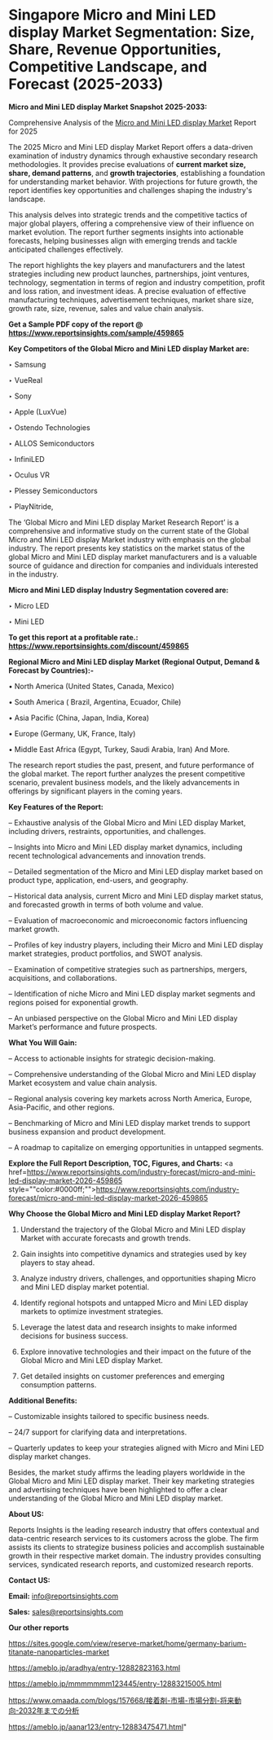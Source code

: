 # Singapore Micro and Mini LED display Market Segmentation: Size, Share, Revenue Opportunities, Competitive Landscape, and Forecast (2025-2033)

<strong>Micro and Mini LED display Market Snapshot 2025-2033:</strong>

Comprehensive Analysis of the <a href=https://www.reportsinsights.com/sample/459865>Micro and Mini LED display Market</a> Report for 2025

The 2025 Micro and Mini LED display Market Report offers a data-driven examination of industry dynamics through exhaustive secondary research methodologies. It provides precise evaluations of <strong>current market size, share, demand patterns</strong>, and <strong>growth trajectories</strong>, establishing a foundation for understanding market behavior. With projections for future growth, the report identifies key opportunities and challenges shaping the industry's landscape.

This analysis delves into strategic trends and the competitive tactics of major global players, offering a comprehensive view of their influence on market evolution. The report further segments insights into actionable forecasts, helping businesses align with emerging trends and tackle anticipated challenges effectively.

The report highlights the key players and manufacturers and the latest strategies including new product launches, partnerships, joint ventures, technology, segmentation in terms of region and industry competition, profit and loss ration, and investment ideas. A precise evaluation of effective manufacturing techniques, advertisement techniques, market share size, growth rate, size, revenue, sales and value chain analysis.

<strong>Get a Sample PDF copy of the report @ <a href=https://www.reportsinsights.com/sample/459865 style=color:#0000ff;>https://www.reportsinsights.com/sample/459865</a></strong>

<strong>Key Competitors of the Global Micro and Mini LED display Market are:</strong>

‣ Samsung

‣ VueReal

‣ Sony

‣ Apple (LuxVue)

‣ Ostendo Technologies

‣ ALLOS Semiconductors

‣ InfiniLED

‣ Oculus VR

‣ Plessey Semiconductors

‣ PlayNitride,

The ‘Global Micro and Mini LED display Market Research Report’ is a comprehensive and informative study on the current state of the Global Micro and Mini LED display Market industry with emphasis on the global industry. The report presents key statistics on the market status of the global Micro and Mini LED display market manufacturers and is a valuable source of guidance and direction for companies and individuals interested in the industry.

<strong>Micro and Mini LED display Industry Segmentation covered are:</strong>

‣ Micro LED

‣ Mini LED

<strong>To get this report at a profitable rate.: <a href=https://www.reportsinsights.com/discount/459865 style=color:#0000ff;>https://www.reportsinsights.com/discount/459865</a></strong>

<strong>Regional Micro and Mini LED display Market (Regional Output, Demand &amp; Forecast by Countries):-</strong>

• North America (United States, Canada, Mexico)

• South America ( Brazil, Argentina, Ecuador, Chile)

• Asia Pacific (China, Japan, India, Korea)

• Europe (Germany, UK, France, Italy)

• Middle East Africa (Egypt, Turkey, Saudi Arabia, Iran) And More.

The research report studies the past, present, and future performance of the global market. The report further analyzes the present competitive scenario, prevalent business models, and the likely advancements in offerings by significant players in the coming years.

<strong>Key Features of the Report:</strong>

– Exhaustive analysis of the Global Micro and Mini LED display Market, including drivers, restraints, opportunities, and challenges.

– Insights into Micro and Mini LED display market dynamics, including recent technological advancements and innovation trends.

– Detailed segmentation of the Micro and Mini LED display market based on product type, application, end-users, and geography.

– Historical data analysis, current Micro and Mini LED display market status, and forecasted growth in terms of both volume and value.

– Evaluation of macroeconomic and microeconomic factors influencing market growth.

– Profiles of key industry players, including their Micro and Mini LED display market strategies, product portfolios, and SWOT analysis.

– Examination of competitive strategies such as partnerships, mergers, acquisitions, and collaborations.

– Identification of niche Micro and Mini LED display market segments and regions poised for exponential growth.

– An unbiased perspective on the Global Micro and Mini LED display Market’s performance and future prospects.

<strong>What You Will Gain:</strong>

– Access to actionable insights for strategic decision-making.

– Comprehensive understanding of the Global Micro and Mini LED display Market ecosystem and value chain analysis.

– Regional analysis covering key markets across North America, Europe, Asia-Pacific, and other regions.

– Benchmarking of Micro and Mini LED display market trends to support business expansion and product development.

– A roadmap to capitalize on emerging opportunities in untapped segments.

<strong>Explore the Full Report Description, TOC, Figures, and Charts:</strong>
<a href=https://www.reportsinsights.com/industry-forecast/micro-and-mini-led-display-market-2026-459865 style=""color:#0000ff;"">https://www.reportsinsights.com/industry-forecast/micro-and-mini-led-display-market-2026-459865</a>

<strong>Why Choose the Global Micro and Mini LED display Market Report?</strong>

1. Understand the trajectory of the Global Micro and Mini LED display Market with accurate forecasts and growth trends.

2. Gain insights into competitive dynamics and strategies used by key players to stay ahead.

3. Analyze industry drivers, challenges, and opportunities shaping Micro and Mini LED display market potential.

4. Identify regional hotspots and untapped Micro and Mini LED display markets to optimize investment strategies.

5. Leverage the latest data and research insights to make informed decisions for business success.

6. Explore innovative technologies and their impact on the future of the Global Micro and Mini LED display Market.

7. Get detailed insights on customer preferences and emerging consumption patterns.

<strong>Additional Benefits:</strong>

– Customizable insights tailored to specific business needs.

– 24/7 support for clarifying data and interpretations.

– Quarterly updates to keep your strategies aligned with Micro and Mini LED display market changes.

Besides, the market study affirms the leading players worldwide in the Global Micro and Mini LED display market. Their key marketing strategies and advertising techniques have been highlighted to offer a clear understanding of the Global Micro and Mini LED display market.

<strong><strong>About US</strong>:</strong>

Reports Insights is the leading research industry that offers contextual and data-centric research services to its customers across the globe. The firm assists its clients to strategize business policies and accomplish sustainable growth in their respective market domain. The industry provides consulting services, syndicated research reports, and customized research reports.

<strong>Contact US:</strong>

<p class=><b>Email:</b> <a href=mailto:info@reportsinsights.com>info@reportsinsights.com</a></p>
<p class=><b>Sales:</b> <a href=mailto:sales@reportsinsights.com>sales@reportsinsights.com</a></p>

<strong>Our other reports</strong>

<a href=https://sites.google.com/view/reserve-market/home/germany-barium-titanate-nanoparticles-market>https://sites.google.com/view/reserve-market/home/germany-barium-titanate-nanoparticles-market</a>

<a href=https://ameblo.jp/aradhya/entry-12882823163.html>https://ameblo.jp/aradhya/entry-12882823163.html</a>

<a href=https://ameblo.jp/mmmmmmm123445/entry-12883215005.html>https://ameblo.jp/mmmmmmm123445/entry-12883215005.html</a>

<a href=https://www.omaada.com/blogs/157668/接着剤-市場-市場分割-将来動向-2032年までの分析>https://www.omaada.com/blogs/157668/接着剤-市場-市場分割-将来動向-2032年までの分析</a>

<a href=https://ameblo.jp/aanar123/entry-12883475471.html>https://ameblo.jp/aanar123/entry-12883475471.html</a>"
